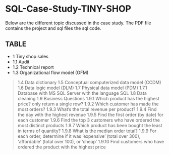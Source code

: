 # SQL-Case-Study-TINY-SHOP
Below are the different topic discussed in the case study. The PDF file contains the project and sql files the sql code.

## TABLE
* 1 Tiny shop sales 
* 1.1 Audit 
* 1.2 Technical report 
* 1.3 Organizational flow model (OFM)
> 1.4 Data dictionary
> 1.5 Conceptual computerized data model (CCDM)
> 1.6 Data logic model (DLM)
> 1.7 Physical data model (PDM)
> 1.7.1 Database with MS SQL Server with the language SQL 
> 1.8 Data cleaning
> 1.9 Business Questions
> 1.9.1 Which product has the highest price? only return a single row?
> 1.9.2 Which customer has made the most orders?
> 1.9.3 What’s the total revenue per product?
> 1.9.4 Find the day with the highest revenue
> 1.9.5 Find the first order (by date) for each customer
> 1.9.6 Find the top 3 customers who have ordered the most distinct products
> 1.9.7 Which product has been bought the least in terms of quantity?
> 1.9.8 What is the median order total?
> 1.9.9 For each order, determine if it was ‘expensive’ (total over 300), ‘affordable’ (total over 100),
or ‘cheap’
> 1.9.10 Find customers who have ordered the product with the highest price
